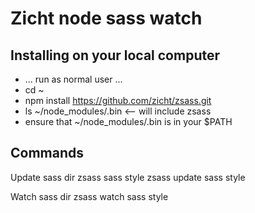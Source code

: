 # Zicht node sass watch

## Installing on your local computer
- ... run as normal user ...
- cd ~
- npm install https://github.com/zicht/zsass.git
- ls ~/node_modules/.bin <-- will include zsass
- ensure that ~/node_modules/.bin is in your $PATH

## Commands
Update sass dir
zsass sass style
zsass update sass style

Watch sass dir
zsass watch sass style
